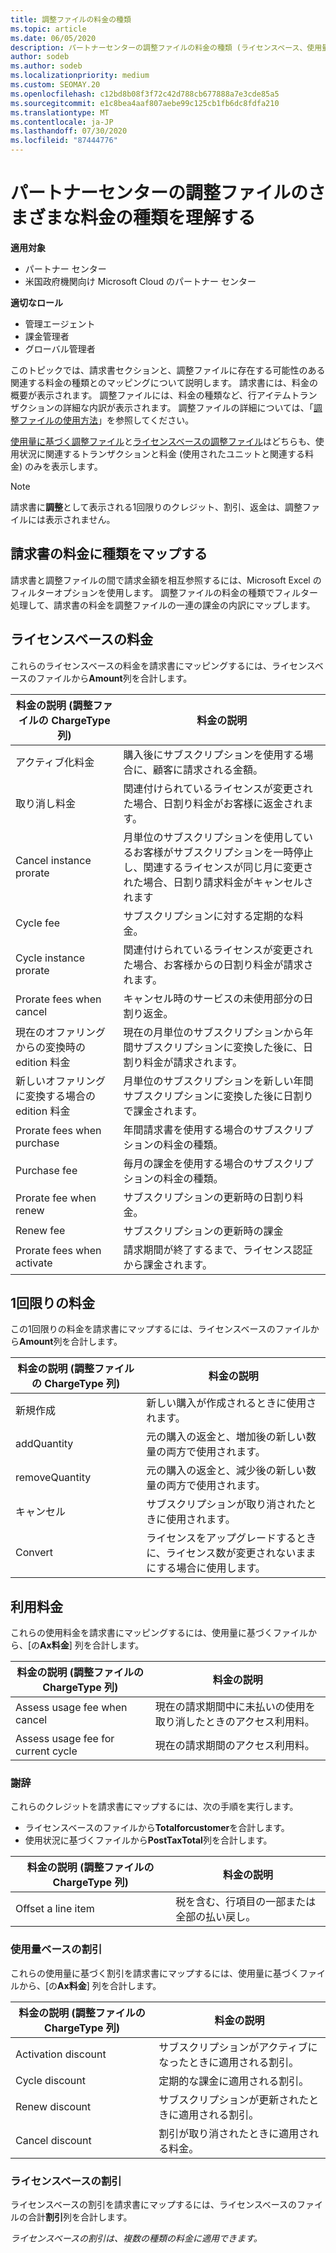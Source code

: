 ```yaml
---
title: 調整ファイルの料金の種類
ms.topic: article
ms.date: 06/05/2020
description: パートナーセンターの調整ファイルの料金の種類 (ライセンスベース、使用量ベース、1回限り)、クレジット、割引をご確認ください。
author: sodeb
ms.author: sodeb
ms.localizationpriority: medium
ms.custom: SEOMAY.20
ms.openlocfilehash: c12bd8b08f3f72c42d788cb677888a7e3cde85a5
ms.sourcegitcommit: e1c8bea4aaf807aebe99c125cb1fb6dc8fdfa210
ms.translationtype: MT
ms.contentlocale: ja-JP
ms.lasthandoff: 07/30/2020
ms.locfileid: "87444776"
---
```

# <a name="understand-the-different-charge-types-in-partner-center-reconciliation-files"></a>パートナーセンターの調整ファイルのさまざまな料金の種類を理解する

**適用対象**

- パートナー センター
- 米国政府機関向け Microsoft Cloud のパートナー センター

**適切なロール**

- 管理エージェント
- 課金管理者
- グローバル管理者

このトピックでは、請求書セクションと、調整ファイルに存在する可能性のある関連する料金の種類とのマッピングについて説明します。 請求書には、料金の概要が表示されます。 調整ファイルには、料金の種類など、行アイテムトランザクションの詳細な内訳が表示されます。 調整ファイルの詳細については、「[調整ファイルの使用方法](use-the-reconciliation-files.md)」を参照してください。

[使用量に基づく調整ファイル](usage-based-recon-files.md)と[ライセンスベースの調整ファイル](license-based-recon-files.md)はどちらも、使用状況に関連するトランザクションと料金 (使用されたユニットと関連する料金) のみを表示します。

> [!NOTE]
> 請求書に**調整**として表示される1回限りのクレジット、割引、返金は、調整ファイルには表示されません。

## <a name="map-charge-types-to-invoice-charges"></a>請求書の料金に種類をマップする

請求書と調整ファイルの間で請求金額を相互参照するには、Microsoft Excel のフィルターオプションを使用します。 調整ファイルの料金の種類でフィルター処理して、請求書の料金を調整ファイルの一連の課金の内訳にマップします。

## <a name="license-based-charges"></a>ライセンスベースの料金

これらのライセンスベースの料金を請求書にマッピングするには、ライセンスベースのファイルから**Amount**列を合計します。

| 料金の説明 (調整ファイルの ChargeType 列) | 料金の説明 |
| ------------------------------------------------------------- | ------------------ |
| アクティブ化料金 | 購入後にサブスクリプションを使用する場合に、顧客に請求される金額。 |
| 取り消し料金 | 関連付けられているライセンスが変更された場合、日割り料金がお客様に返金されます。 |
| Cancel instance prorate | 月単位のサブスクリプションを使用しているお客様がサブスクリプションを一時停止し、関連するライセンスが同じ月に変更された場合、日割り請求料金がキャンセルされます |
| Cycle fee | サブスクリプションに対する定期的な料金。 |
| Cycle instance prorate | 関連付けられているライセンスが変更された場合、お客様からの日割り料金が請求されます。 |
| Prorate fees when cancel | キャンセル時のサービスの未使用部分の日割り返金。 |
| 現在のオファリングからの変換時の edition 料金 | 現在の月単位のサブスクリプションから年間サブスクリプションに変換した後に、日割り料金が請求されます。 |
| 新しいオファリングに変換する場合の edition 料金 | 月単位のサブスクリプションを新しい年間サブスクリプションに変換した後に日割りで課金されます。 |
| Prorate fees when purchase | 年間請求書を使用する場合のサブスクリプションの料金の種類。 |
| Purchase fee | 毎月の課金を使用する場合のサブスクリプションの料金の種類。 |
| Prorate fee when renew | サブスクリプションの更新時の日割り料金。 |
| Renew fee | サブスクリプションの更新時の課金 |
| Prorate fees when activate | 請求期間が終了するまで、ライセンス認証から課金されます。 |

## <a name="one-time-charges"></a>1回限りの料金

この1回限りの料金を請求書にマップするには、ライセンスベースのファイルから**Amount**列を合計します。

| 料金の説明 (調整ファイルの ChargeType 列) | 料金の説明 |
| ------------------------------------------------------------- | ------------------ |
| 新規作成 | 新しい購入が作成されるときに使用されます。 |
| addQuantity | 元の購入の返金と、増加後の新しい数量の両方で使用されます。 |
| removeQuantity | 元の購入の返金と、減少後の新しい数量の両方で使用されます。 |
| キャンセル | サブスクリプションが取り消されたときに使用されます。 |
| Convert | ライセンスをアップグレードするときに、ライセンス数が変更されないままにする場合に使用します。 |

## <a name="usage-charges"></a>利用料金

これらの使用料金を請求書にマッピングするには、使用量に基づくファイルから、[の**Ax料金**] 列を合計します。

| 料金の説明 (調整ファイルの ChargeType 列) | 料金の説明 |
| ------------------------------------------------------------- | ------------------ |
| Assess usage fee when cancel | 現在の請求期間中に未払いの使用を取り消したときのアクセス利用料。 |
| Assess usage fee for current cycle | 現在の請求期間のアクセス利用料。 |

### <a name="credits"></a>謝辞

これらのクレジットを請求書にマップするには、次の手順を実行します。

- ライセンスベースのファイルから**Totalforcustomer**を合計します。
- 使用状況に基づくファイルから**PostTaxTotal**列を合計します。

| 料金の説明 (調整ファイルの ChargeType 列) | 料金の説明 |
| ------------------------------------------------------------- | ------------------ |
| Offset a line item | 税を含む、行項目の一部または全部の払い戻し。 |

### <a name="usage-based-discounts"></a>使用量ベースの割引

これらの使用量に基づく割引を請求書にマップするには、使用量に基づくファイルから、[の**Ax料金**] 列を合計します。

| 料金の説明 (調整ファイルの ChargeType 列) | 料金の説明 |
| ------------------------------------------------------------- | ------------------ |
| Activation discount | サブスクリプションがアクティブになったときに適用される割引。 |
| Cycle discount | 定期的な課金に適用される割引。 |
| Renew discount | サブスクリプションが更新されたときに適用される割引。 |
| Cancel discount | 割引が取り消されたときに適用される料金。 |

### <a name="license-based-discounts"></a>ライセンスベースの割引

ライセンスベースの割引を請求書にマップするには、ライセンスベースのファイルの合計**割引**列を合計します。

*ライセンスベースの割引は、複数の種類の料金に適用できます。*
